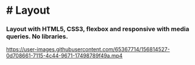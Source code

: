 <h1># Layout </h1>
  <h3>Layout with HTML5, CSS3, flexbox  and responsive with media queries. No libraries.</h3>
 

https://user-images.githubusercontent.com/65367714/156814527-0d708661-7115-4c44-9671-17498789f49a.mp4

